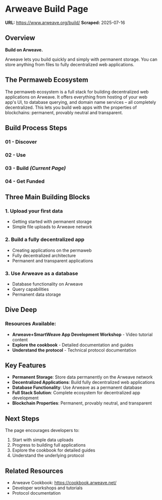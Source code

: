 # Arweave Build Page

**URL:** https://www.arweave.org/build/
**Scraped:** 2025-07-16

## Overview

**Build on Arweave.**

Arweave lets you build quickly and simply with permanent storage. You can store anything from files to fully decentralized web applications.

## The Permaweb Ecosystem

The permaweb ecosystem is a full stack for building decentralized web applications on Arweave. It offers everything from hosting of your web app's UI, to database querying, and domain name services – all completely decentralized. This lets you build web apps with the properties of blockchains: permanent, provably neutral and transparent.

## Build Process Steps

### 01 - Discover

### 02 - Use

### 03 - Build _(Current Page)_

### 04 - Get Funded

## Three Main Building Blocks

### 1. Upload your first data

- Getting started with permanent storage
- Simple file uploads to Arweave network

### 2. Build a fully decentralized app

- Creating applications on the permaweb
- Fully decentralized architecture
- Permanent and transparent applications

### 3. Use Arweave as a database

- Database functionality on Arweave
- Query capabilities
- Permanent data storage

## Dive Deep

### Resources Available:

- **Arweave+SmartWeave App Development Workshop** - Video tutorial content
- **Explore the cookbook** - Detailed documentation and guides
- **Understand the protocol** - Technical protocol documentation

## Key Features

- **Permanent Storage**: Store data permanently on the Arweave network
- **Decentralized Applications**: Build fully decentralized web applications
- **Database Functionality**: Use Arweave as a permanent database
- **Full Stack Solution**: Complete ecosystem for decentralized app development
- **Blockchain Properties**: Permanent, provably neutral, and transparent

## Next Steps

The page encourages developers to:

1. Start with simple data uploads
2. Progress to building full applications
3. Explore the cookbook for detailed guides
4. Understand the underlying protocol

## Related Resources

- Arweave Cookbook: https://cookbook.arweave.net/
- Developer workshops and tutorials
- Protocol documentation
